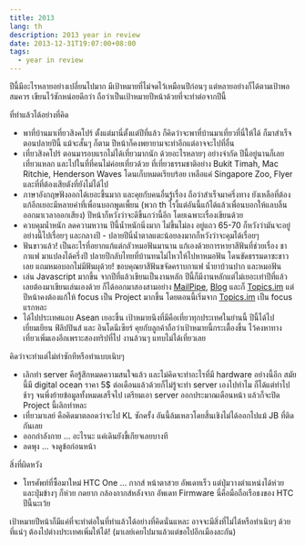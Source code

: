 ```yaml
---
title: 2013
lang: th
description: 2013 year in review
date: 2013-12-31T19:07:00+08:00
tags:
  - year in review
---
```


ปีนี้มีอะไรหลายอย่างเปลี่ยนไปมาก มีเป้าหมายที่ไม่จดไว้เหมือนปีก่อนๆ แต่หลายอย่างก็ได้ตามเป้าพอสมควร เขียนไว้ซักหน่อยดีกว่า ถือว่าเป็นเป้าหมายปีหน้าด้วยที่จะทำต่อจากปีนี้

ที่ทำแล้วได้อย่างที่คิด

- พาที่บ้านมาเที่ยวสิงคโปร์ ตั้งแต่มานี่ตั้งแต่ปีที่แล้ว ก็คิดว่าจะพาที่บ้านมาเที่ยวที่นี่ให้ได้ ก็มาสำเร็จตอนปลายปีนี้ แม้จะสั้นๆ ก็ตาม ปีหน้าก็คงพยายามจะทำอีกแต่อาจจะไปที่อื่น
- เที่ยวสิงคโปร์ ตอนมารอบแรกไม่ได้เที่ยวมากนัก ด้วยอะไรหลายๆ อย่างจำกัด ปีนี้อยู่นานก็เลยเที่ยวแหลก และไปในที่ที่คนไม่ค่อยเที่ยวด้วย ที่เที่ยวธรรมชาติอย่าง Bukit Timah, Mac Ritchie, Henderson Waves โดนเก็บหมดเรียบร้อย เหลือแค่ Singapore Zoo, Flyer และที่ที่ต้องเสียตังที่ยังไม่ได้ไป
- ภาษาอังกฤษฟังออกได้เยอะขึ้นมาก และคุยกับคนอื่นรู้เรื่อง ถือว่าสำเร็จมาครึ่งทาง ยังเหลือที่ต้องแก้อีกเยอะมีหลายคำที่เพื่อนบอกพูดเพี้ยน (พวก th ไรงี้แต่อันนี้แก้ได้แล้วเพื่อนบอกให้แลบลิ้นออกมาเวลาออกเสียง) ปีหน้าก็หวังว่าจะดีขึ้นกว่านี้อีก โดยเฉพาะเรื่องเขียนด้วย
- ควบคุมน้ำหนัก ลดความหวาน ปีนี้น้ำหนักนิ่งมาก ไม่ขึ้นไม่ลง อยู่แถว 65-70 ก็หวังว่ามันจะอยู่อย่างนี้ไปเรื่อยๆ และกลางปี - ปลายปีนี่น้ำตาลแตะน้อยลงมากก็หวังว่าจะคุมได้เรื่อยๆ
- ฟันขาวแล้ว! เป็นอะไรที่อยากแก้แต่กลัวหมอฟันมานาน แก้เองด้วยการหายาสีฟันที่ช่วยเรื่อง ชา กาแฟ มาแปลงได้ครึ่งปี ปลายปีกลับไทยที่บ้านทนไม่ไหวให้ไปหาหมอฟัน โดนขัดธรรมดาซะขาวเลย แถมหมอบอกไม่มีฟันผุด้วย! ขอบคุณยาสีฟันขจัดคราบกาแฟ น้ำยาบ้วนปาก และหมอฟัน
- เล่น Javascript มากขึ้น จากปีที่แล้วเขียนเป็นงานหลัก ปีนี้ก็มีงานหลักแต่ไม่เยอะเท่าปีที่แล้ว เลยต้องมาเขียนเล่นเองด้วย ก็ได้ออกมาสองสามอย่าง [MailPipe](https://github.com/llun/mailpipe), [Blog](https://github.com/llun/blog) และก็ [Topics.im](https://github.com/llun/topics) แต่ปีหน้าคงต้องแก้ให้ focus เป็น Project มากขึ้น โดยตอนนี้เริ่มจาก [Topics.im](http://topics.im) เป็น focus แรกหละ
- ได้ไปประเทศแถบ Asean เยอะขึ้น เป้าหมายนึงที่มีคือเที่ยวทุกประเทศในย่านนี้ ปีนี้ได้ไปเยี่ยมเยียน ฟิลิปปินส์ และ อินโดนีเซียร์ คุยกับลูกค้าถือว่าเป้าหมายนี้กระเตื้องขึ้น ไว้คงหาทางเที่ยวเพิ่มเองอีกเพราะสองทริปที่ไป งานล้วนๆ แทบไม่ได้เที่ยวเลย

คิดว่าจะทำแต่ไม่ทำซักทีหรือทำแบบเนิบๆ

- เลิกทำ server คือรู้สึกหมดความสนใจแล้ว และไม่คิดจะทำอะไรที่มี hardware อย่างนี้อีก สมัยนี้มี digital ocean ราคา 5$ ต่อเดือนแล้วด้วยก็ไม่รู้จะทำ server เองไปทำไม ก็ได้แต่ทำไปช้าๆ จนพึ่งย้ายข้อมูลทั้งหมดเสร็จไป เตรียมเอา server ออกประมาณเดือนหน้า แล้วก็จะปิด Project นี้เลิกทำหละ
- เที่ยวมาเลย์ คือคิดมาตลอดว่าจะไป KL ซักครั้ง อันนี้ล้มเหลวโดยสิ้นเชิงไม่ได้ออกไปแม้ JB ที่ติดกันเลย
- ออกกำลังกาย ... อะไรนะ แค่เดินยังขี้เกียจเลยบางที
- ลดพุง ... จงดูข้อก่อนหน้า

สิ่งที่ผิดหวัง

- โทรศัพท์ที่ซื้อมาใหม่ HTC One ... กากส์ หน้าตาสวย อัพเดทเร็ว แต่ปุ่มวางตำแหน่งได้ห่วย และปุ่มข้างๆ ก็ห่วย กดยาก กล้องกากส์หลังจาก อัพเดท Firmware นี่คือมือถือเรือธงของ HTC ปีนี้นะเว้ย

เป้าหมายปีหน้าก็มีแค่ที่จะทำต่อในที่ทำแล้วได้อย่างที่คิดนั่นแหละ อาจจะมีสิ่งที่ไม่ได้หรือทำเนิบๆ ด้วย ที่แน่ๆ ต้องไปต่างประเทศเพิ่มให้ได้! (มาเลย์เคยไปมาแล้วแต่ขอไปอีกเมืองละกัน)
